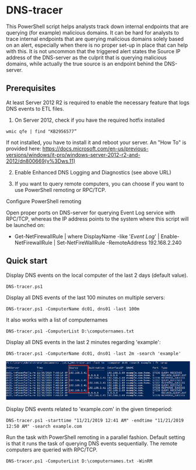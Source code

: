 # DNS-tracer
This PowerShell script helps analysts track down internal endpoints that are querying (for example) malicious domains. It can be hard for analysts to trace internal endpoints that are querying malicious domains solely based on an alert, especially when there is no proper set-up in place that can help with this. It is not uncommon that the triggered alert states the Source IP address of the DNS-server as the culprit that is querying malicious domains, while actually the true source is an endpoint behind the DNS-server. 

## Prerequisites

At least Server 2012 R2 is required to enable the necessary feature that logs DNS events to ETL files.

1) On Server 2012, check if you have the required hotfix installed

```
wmic qfe | find "KB2956577”
```
If not installed, you have to install it and reboot your server. An "How To" is provided here: https://docs.microsoft.com/en-us/previous-versions/windows/it-pro/windows-server-2012-r2-and-2012/dn800669(v%3Dws.11)

2) Enable Enhanced DNS Logging and Diagnostics (see above URL)

3) If you want to query remote computers, you can choose if you want to use PowerShell remoting or RPC/TCP.

Configure PowerShell remoting 

Open proper ports on DNS-server for querying Event Log service with RPC/TCP, whereas the IP address points to the system where this script will be launched on:
- Get-NetFirewallRule | where DisplayName -like  '*Event Log*' | Enable-NetFirewallRule | Set-NetFireWallRule -RemoteAddress 192.168.2.240


## Quick start

Display DNS events on the local computer of the last 2 days (default value).
```
DNS-tracer.ps1
```

Display all DNS events of the last 100 minutes on multiple servers:
```
DNS-tracer.ps1 -ComputerName dc01, dns01 -last 100m
```

It also works with a list of computernames
```
DNS-tracer.ps1 -ComputerList D:\computernames.txt
```

Display all DNS events in the last 2 minutes regarding 'example':

```
DNS-tracer.ps1 -ComputerName dc01, dns01 -last 2m -search 'example'
```

![Image](/Images/Example.png)

Display DNS events related to 'example.com' in the given timeperiod:
```
DNS-tracer.ps1 -starttime "11/21/2019 12:41 AM" -endtime "11/21/2019 12:50 AM" -search example.com 
```

Run the task with PowerShell remoting in a parallel fashion. Default setting is that it runs the task of querying DNS events sequentially. The remote computers are queried with RPC/TCP.
```
DNS-tracer.ps1 -ComputerList D:\computernames.txt -WinRM
```


